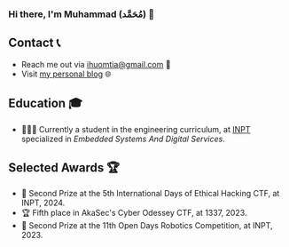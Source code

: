 ### Hi there, I'm Muhammad (مُحَمَّد) 👋

## Contact 📞

- Reach me out via ihuomtia@gmail.com 📧
- Visit [my personal blog](https://ihuomtia.onrender.com) 🌐

## Education 🎓

- 👨🏻‍💻 Currently a student in the engineering curriculum, at [INPT](https://fr.wikipedia.org/wiki/Institut_national_des_postes_et_t%C3%A9l%C3%A9communications) specialized in _Embedded Systems And Digital Services_.

## Selected Awards 🏆 
- 🥈 Second Prize at the 5th International Days of Ethical Hacking CTF, at INPT, 2024.
- 🏆 Fifth place in AkaSec's Cyber Odessey CTF, at 1337, 2023.
- 🥈 Second Prize at the 11th Open Days Robotics Competition, at INPT, 2023.

